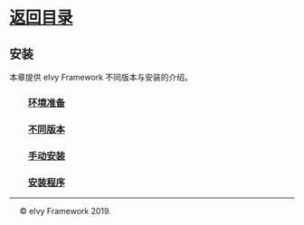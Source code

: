 # [返回目录](../README.html)

## 安装  

本章提供 eIvy Framework 不同版本与安装的介绍。  

### &emsp;&emsp;[环境准备](Prepare.html)

### &emsp;&emsp;[不同版本](Version.html)

### &emsp;&emsp;[手动安装](SetupByMannul.html)

### &emsp;&emsp;[安装程序](SetupAuto.html)

---
&emsp; &copy; eIvy Framework 2019.
